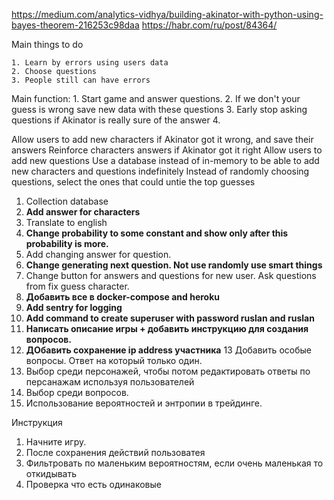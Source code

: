 https://medium.com/analytics-vidhya/building-akinator-with-python-using-bayes-theorem-216253c98daa
https://habr.com/ru/post/84364/

[//]: # (TODO learn by errors using users data )

Main things to do

    1. Learn by errors using users data
    2. Choose questions 
    3. People still can have errors

Main function:
    1. Start game and answer questions. 
    2. If we don't your guess is wrong save new data with these questions 
    3. Early stop asking questions if Akinator is really sure of the answer
    4. 

Allow users to add new characters if Akinator got it wrong, and save their answers
Reinforce characters answers if Akinator got it right
Allow users to add new questions
Use a database instead of in-memory to be able to add new characters and questions indefinitely
Instead of randomly choosing questions, select the ones that could untie the top guesses


1. Collection database 
2. **Add answer for characters** 
3. Translate to english
4. **Change probability to some constant and show only after this probability is more.** 
5. Add changing answer for question. 
6. **Change generating next question. Not use randomly use smart things**
7. Change button for answers and questions for new user. Ask questions from fix guess character.  
8. **Добавить все в docker-compose and heroku**
9. **Add sentry for logging**
10. **Add command to create superuser with password ruslan and ruslan** 
11. **Написать описание игры + добавить инструкцию для создания вопросов.**
12. **ДОбавить сохранение ip address участника** 
13 Добавить особые вопросы. Ответ на который только один.
13. Выбор среди персонажей, чтобы потом редактировать ответы по персанажам используя пользователей
14. Выбор среди вопросов. 
15. Использование вероятностей и энтропии в трейдинге.

Инструкция
1. Начните игру.
2. После сохранения действий пользоватея 
3. Фильтровать по маленьким вероятностям, если очень маленькая то откидывать
4. Проверка что есть одинаковые 